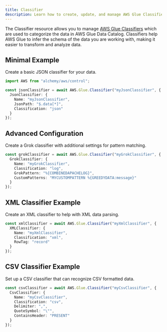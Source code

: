 ```yaml
---
title: Classifier
description: Learn how to create, update, and manage AWS Glue Classifiers using Alchemy Cloud Control.
---
```


The Classifier resource allows you to manage [AWS Glue Classifiers](https://docs.aws.amazon.com/glue/latest/userguide/) which are used to categorize the data in AWS Glue Data Catalog. Classifiers help AWS Glue to infer the schema of the data you are working with, making it easier to transform and analyze data.

## Minimal Example

Create a basic JSON classifier for your data.

```ts
import AWS from "alchemy/aws/control";

const jsonClassifier = await AWS.Glue.Classifier("myJsonClassifier", {
  JsonClassifier: {
    Name: "myJsonClassifier",
    JsonPath: "$.data[*]",
    Classification: "json"
  }
});
```

## Advanced Configuration

Create a Grok classifier with additional settings for pattern matching.

```ts
const grokClassifier = await AWS.Glue.Classifier("myGrokClassifier", {
  GrokClassifier: {
    Name: "myGrokClassifier",
    Classification: "log",
    GrokPattern: "%{COMBINEDAPACHELOG}",
    CustomPatterns: "MYCUSTOMPATTERN %{GREEDYDATA:message}"
  }
});
```

## XML Classifier Example

Create an XML classifier to help with XML data parsing.

```ts
const xmlClassifier = await AWS.Glue.Classifier("myXmlClassifier", {
  XMLClassifier: {
    Name: "myXmlClassifier",
    Classification: "xml",
    RowTag: "record"
  }
});
```

## CSV Classifier Example

Set up a CSV classifier that can recognize CSV formatted data.

```ts
const csvClassifier = await AWS.Glue.Classifier("myCsvClassifier", {
  CsvClassifier: {
    Name: "myCsvClassifier",
    Classification: "csv",
    Delimiter: ",",
    QuoteSymbol: "\"",
    ContainsHeader: "PRESENT"
  }
});
```